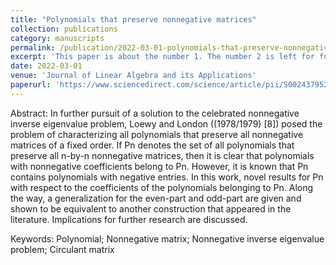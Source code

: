 ```yaml
---
title: "Polynomials that preserve nonnegative matrices"
collection: publications
category: manuscripts
permalink: /publication/2022-03-01-polynomials-that-preserve-nonnegative-matrices
excerpt: 'This paper is about the number 1. The number 2 is left for future work.'
date: 2022-03-01
venue: 'Journal of Linear Algebra and its Applications'
paperurl: 'https://www.sciencedirect.com/science/article/pii/S0024379521004365'
---
```

Abstract: In further pursuit of a solution to the celebrated nonnegative inverse eigenvalue problem, Loewy and London ((1978/1979) [8]) posed the problem of characterizing all polynomials that preserve all nonnegative matrices of a fixed order. If Pn denotes the set of all polynomials that preserve all n-by-n nonnegative matrices, then it is clear that polynomials with nonnegative coefficients belong to Pn. However, it is known that Pn contains polynomials with negative entries. In this work, novel results for Pn with respect to the coefficients of the polynomials belonging to Pn. Along the way, a generalization for the even-part and odd-part are given and shown to be equivalent to another construction that appeared in the literature. Implications for further research are discussed.

Keywords: Polynomial; Nonnegative matrix; Nonnegative inverse eigenvalue problem; Circulant matrix